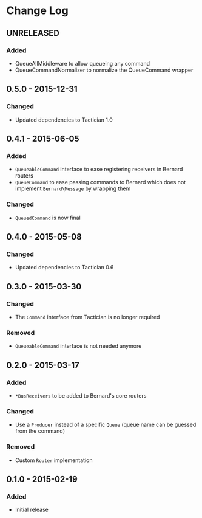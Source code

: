# Change Log


## UNRELEASED

### Added

- QueueAllMiddleware to allow queueing any command
- QueueCommandNormalizer to normalize the QueueCommand wrapper


## 0.5.0 - 2015-12-31

### Changed

- Updated dependencies to Tactician 1.0


## 0.4.1 - 2015-06-05

### Added

- `QueueableCommand` interface to ease registering receivers in Bernard routers
- `QueueCommand` to ease passing commands to Bernard which does not implement `Bernard\Message` by wrapping them

### Changed

- `QueuedCommand` is now final


## 0.4.0 - 2015-05-08

### Changed

- Updated dependencies to Tactician 0.6


## 0.3.0 - 2015-03-30

### Changed

- The `Command` interface from Tactician is no longer required

### Removed

- `QueueableCommand` interface is not needed anymore


## 0.2.0 - 2015-03-17

### Added

- `*BusReceivers` to be added to Bernard's core routers

### Changed

- Use a `Producer` instead of a specific `Queue` (queue name can be guessed from the command)

### Removed

- Custom `Router` implementation


## 0.1.0 - 2015-02-19

### Added

- Initial release
